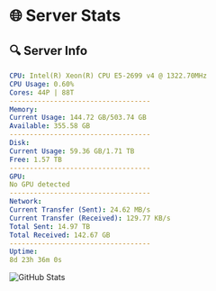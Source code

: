 # 🌐 Server Stats
## 🔍 Server Info
```yaml
CPU: Intel(R) Xeon(R) CPU E5-2699 v4 @ 1322.70MHz
CPU Usage: 0.60%
Cores: 44P | 88T
-----------------------------------
Memory:
Current Usage: 144.72 GB/503.74 GB
Available: 355.58 GB
-----------------------------------
Disk:
Current Usage: 59.36 GB/1.71 TB
Free: 1.57 TB
-----------------------------------
GPU:
No GPU detected
-----------------------------------
Network:
Current Transfer (Sent): 24.62 MB/s
Current Transfer (Received): 129.77 KB/s
Total Sent: 14.97 TB
Total Received: 142.67 GB
-----------------------------------
Uptime:
8d 23h 36m 0s
```
![GitHub Stats](https://img.shields.io/badge/Updated-2025-03-16_20:58:49-blue)